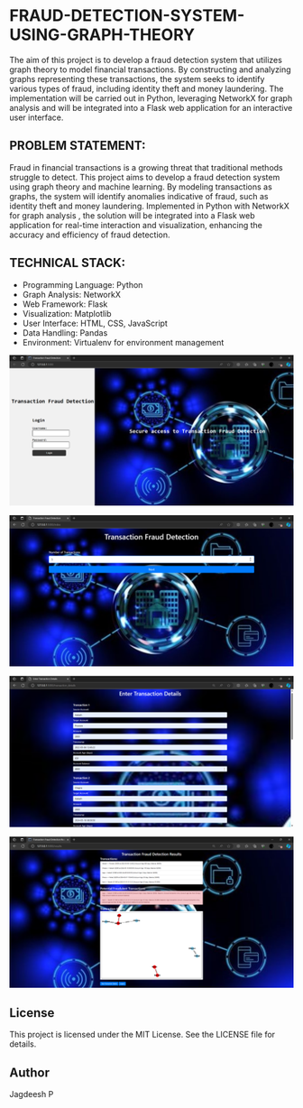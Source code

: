 # FRAUD-DETECTION-SYSTEM-USING-GRAPH-THEORY

The aim of this project is to develop a fraud detection system that
utilizes graph theory to model financial transactions. By
constructing and analyzing graphs representing these
transactions, the system seeks to identify various types of fraud, including identity theft and money laundering. The implementation
will be carried out in Python, leveraging NetworkX for graph
analysis and will be integrated into a Flask web application for an
interactive user interface. 

## PROBLEM STATEMENT:
Fraud in financial transactions is a growing threat that traditional
methods struggle to detect. This project aims to develop a fraud
detection system using graph theory and machine learning. By
modeling transactions as graphs, the system will identify
anomalies indicative of fraud, such as identity theft and money
laundering. Implemented in Python with NetworkX for graph
analysis , the solution will be integrated into a Flask web
application for real-time interaction and visualization, enhancing
the accuracy and efficiency of fraud detection. 

## TECHNICAL STACK:
- Programming Language: Python
- Graph Analysis: NetworkX
- Web Framework: Flask
- Visualization: Matplotlib
- User Interface: HTML, CSS, JavaScript
- Data Handling: Pandas
- Environment: Virtualenv for environment management

![login](login.png)

![home](home.png)

![transaction](transaction.png)

![result](result.png)

## License
This project is licensed under the MIT License. See the LICENSE file for details.

## Author
Jagdeesh P
